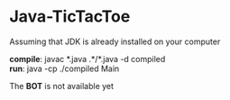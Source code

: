 # Java-TicTacToe
Assuming that JDK is already installed on your computer  

**compile**: javac \*.java .\*/\*.java -d compiled  
**run**: java -cp ./compiled Main

The **BOT** is not available yet
